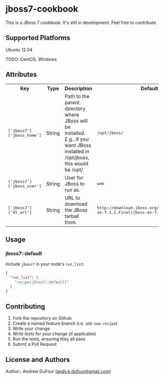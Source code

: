# jboss7-cookbook

This is a JBoss 7 cookbook. It's still in development. Feel free to contribute.

## Supported Platforms

Ubuntu 12.04

TODO: CentOS, Windows

## Attributes

<table>
  <tr>
    <th>Key</th>
    <th>Type</th>
    <th>Description</th>
    <th>Default</th>
  </tr>
  <tr>
    <td><tt>['jboss7']['jboss_home']</tt></td>
    <td>String</td>
    <td>Path to the parent directory where JBoss will be installed. E.g., if you want JBoss installed in /opt/jboss, this would be /opt/</td>
    <td><tt>/opt/jboss/</tt></td>
  </tr>
    <tr>
    <td><tt>['jboss7']['jboss_user']</tt></td>
    <td>String</td>
    <td>User for JBoss to run as.</td>
    <td><tt>web</tt></td>
  </tr>
  <tr>
    <td><tt>['jboss7']['dl_url']</tt></td>
    <td>String</td>
    <td>URL to download the JBoss tarball from.</td>
    <td><tt>http://download.jboss.org/jbossas/7.1/jboss-as-7.1.1.Final/jboss-as-7.1.1.Final.tar.gz</tt></td>
  </tr>
</table>

## Usage

### jboss7::default

Include `jboss7` in your node's `run_list`:

```json
{
  "run_list": [
    "recipe[jboss7::default]"
  ]
}
```

## Contributing

1. Fork the repository on Github
2. Create a named feature branch (i.e. `add-new-recipe`)
3. Write your change
4. Write tests for your change (if applicable)
5. Run the tests, ensuring they all pass
6. Submit a Pull Request

## License and Authors

Author:: Andrew DuFour (andy.k.dufour@gmail.com)
